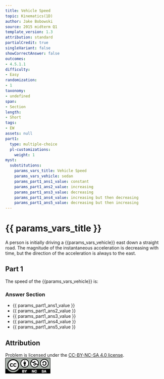 ```yaml
---
title: Vehicle Speed
topic: Kinematics(1D)
author: Jake Bobowski
source: 2015 midterm Q1
template_version: 1.3
attribution: standard
partialCredit: true
singleVariant: false
showCorrectAnswer: false
outcomes:
- 4.5.1.1
difficulty:
- Easy
randomization:
- 1
taxonomy:
- undefined
span:
- Section
length:
- Short
tags:
- EW
assets: null
part1:
  type: multiple-choice
  pl-customizations:
    weight: 1
myst:
  substitutions:
    params_vars_title: Vehicle Speed
    params_vars_vehicle: sedan
    params_part1_ans1_value: constant
    params_part1_ans2_value: increasing
    params_part1_ans3_value: decreasing
    params_part1_ans4_value: increasing but then decreasing
    params_part1_ans5_value: decreasing but then increasing
---
```

# {{ params_vars_title }}
A person is initially driving a {{params_vars_vehicle}} east down a straight road.
The magnitude of the instantaneous acceleration is decreasing with time, but the direction of the acceleration is always to the east.

## Part 1

The speed of the {{params_vars_vehicle}} is:

### Answer Section

- {{ params_part1_ans1_value }}
- {{ params_part1_ans2_value }}
- {{ params_part1_ans3_value }}
- {{ params_part1_ans4_value }}
- {{ params_part1_ans5_value }}

## Attribution

Problem is licensed under the [CC-BY-NC-SA 4.0 license](https://creativecommons.org/licenses/by-nc-sa/4.0/).<br> ![The Creative Commons 4.0 license requiring attribution-BY, non-commercial-NC, and share-alike-SA license.](https://raw.githubusercontent.com/firasm/bits/master/by-nc-sa.png)